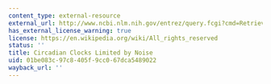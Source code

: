 ```yaml
---
content_type: external-resource
external_url: http://www.ncbi.nlm.nih.gov/entrez/query.fcgi?cmd=Retrieve&db=PubMed&dopt=Citation&list_uids=10659837
has_external_license_warning: true
license: https://en.wikipedia.org/wiki/All_rights_reserved
status: ''
title: Circadian Clocks Limited by Noise
uid: 01be083c-97c8-405f-9cc0-67dca5489022
wayback_url: ''
---
```

